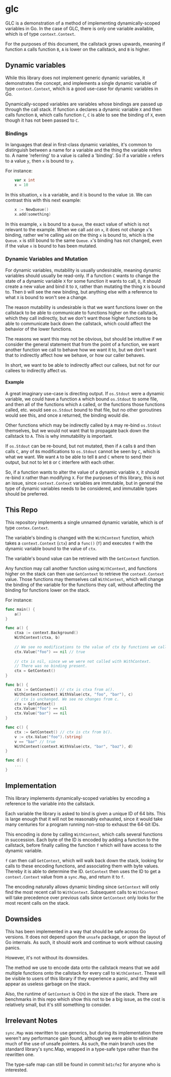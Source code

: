# glc

GLC is a demonstration of a method of implementing dynamically-scoped variables in Go. In the case of GLC, there is only one variable available, which is of type `context.Context`.

For the purposes of this document, the callstack grows upwards, meaning if function `A` calls function `B`, `A` is lower on the callstack, and `B` is higher.

## Dynamic variables
While this library does not implement generic dynamic variables, it demonstrates the concept, and implements a single dynamic variable of type `context.Context`, which is a good use-case for dynamic variables in Go.

Dynamically-scoped variables are variables whose bindings are passed up through the call stack.
If function `A` declares a dynamic variable `X` and then calls function `B`, which calls function `C`, `C` is able to see the binding of `X`, even though it has not been passed to `C`.

### Bindings
In languages that deal in first-class dynamic variables, it's common to distinguish between a name for a variable and the thing the variable refers to. A name 'referring' to a value is called a 'binding'. So if a variable `x` refers to a value `y`, then `x` is bound to `y`.

For instance:
```go
	var x int
	x = 10
```

In this situation, `x` is a variable, and it is bound to the value `10`. We can contrast this with this next example:
```go
	x := NewQueue()
	x.add(something)
```

In this example, `x` is bound to a `Queue`, the exact value of which is not relevant to the example.
When we call `add` on `x`, it does not change `x`'s binding, rather we're calling `add` on the thing `x` is bound to, which is the `Queue`. `x` is still bound to the same `Queue`. `x`'s binding has not changed, even if the value `x` is bound to has been mutated.


### Dynamic Variables and Mutation

For dynamic variables, mutability is usually undesirable, meaning dynamic variables should usually be read-only. If a function `C` wants to change the state of a dynamic variable `X` for some function it wants to call, `D`, it should create a new value and bind it to `X`, rather than mutating the thing `X` is bound to. Then `D` will see the new binding, but anything else with a reference to what `X` is bound to won't see a change.

The reason mutability is undesirable is that we want functions lower on the callstack to be able to communicate to functions higher on the callstack, which they call indirectly, but we don't want those higher functions to be able to communicate back down the callstack, which could affect the behavior of the lower functions.

The reasons we want this may not be obvious, but should be intuitive if we consider the general statement that from the point of a function, we want another function we call to behave how we want it to, but we don't want that to indirectly affect how we behave, or how our caller behaves.

In short, we want to be able to indirectly affect our callees, but not for our callees to indirectly affect us.

#### Example

A great imaginary use-case is directing output. If `os.Stdout` were a dynamic variable, we could have a function `A` which bound `os.Stdout` to some file, and then all of the functions which `A` called, or the functions those functions called, etc. would see `os.Stdout` bound to that file, but no other goroutines would see this, and once `A` returned, the binding would die.

Other functions which may be indirectly called by `A` may re-bind `os.Stdout` themselves, but we would not want that to propagate back down the callstack to `A`. This is why immutability is important.

If `os.Stdout` can be re-bound, but not mutated, then if `A` calls `B` and then calls `C`, any of `B`s modifications to `os.Stdout` cannot be seen by `C`, which is what we want. We want `A` to be able to tell `B` and `C` where to send their output, but not to let `B` or `C` interfere with each other.

So, if a function wants to alter the value of a dynamic variable `X`, it should re-bind `X` rather than modifying `X`. For the purposes of this library, this is not an issue, since `context.Context` variables are immutable, but in general the type of dynamic variables needs to be considered, and immutable types should be preferred.

## This Repo

This repository implements a single unnamed dynamic variable, which is of type `contex.Context`.

The variable's binding is changed with the `WithContext` function, which takes a `context.Context` (`ctx`) and a `func()` (`f`) and executes `f` with the dynamic variable bound to the value of `ctx`.

The variable's bound value can be retrieved with the `GetContext` function.

Any function may call another function using `WithContext`, and functions higher on the stack can then use `GetContext` to retrieve the `context.Context` value. Those functions may themselves call `WithContext`, which will change the binding of the variable for the functions they call, without affecting the binding for functions lower on the stack.

For instance:
```go
func main() {
	a()
}

func a() {
	ctxa := context.Background()
	WithContext(ctxa, b)
	
	// We see no modifications to the value of ctx by functions we call.
	ctx.Value("foo") == nil // true
	
	// ctx is nil, since we we were not called with WithContext.
	// There was no binding present.
	ctx = GetContext()
}

func b() {
	ctx := GetContext() // ctx is ctxa from a().
	WithContext(context.WithValue(ctx, "foo", "bar"), c)
	// ctx is unchanged. We see no changes from c.
	ctx = GetContext()
	ctx.Value("foo") == nil
	ctx.Value("bar") == nil
}

func c() {
	ctx := GetContext() // ctx is ctx from b().
	v := ctx.Value("foo").(string)
	v == "bar" // true
	WithContext(context.WithValue(ctx, "bar", "baz"), d)
}

func d() {
	...
}
```

## Implementation

This library implements dynamically-scoped variables by encoding a reference to the variable into the callstack.

Each variable the library is asked to bind is given a unique ID of 64 bits. This is large enough that it will not be reasonably exhausted, since it would take many centuries for a program running non-stop to exhaust the 64-bit IDs.

This encoding is done by calling `WithContext`, which calls several functions in succession. Each byte of the ID is encoded by adding a function to the callstack, before finally calling the function `f` which will have access to the dynamic variable.

`f` can then call `GetContext`, which will walk back down the stack, looking for calls to these encoding functions, and associating them with byte values. Thereby it is able to determine the ID. `GetContext` then uses the ID to get a `context.Context` value from a `sync.Map`, and return it to `f`.

The encoding naturally allows dynamic binding since `GetContext` will only find the most recent call to `WithContext`. Subsequent calls to `WithContext` will take precedence over previous calls since `GetContext` only looks for the most recent calls on the stack.

## Downsides

This has been implemented in a way that should be safe across Go versions. It does not depend upon the `unsafe` package, or upon the layout of Go internals. As such, it should work and continue to work without causing panics.

However, it's not without its downsides.

The method we use to encode data onto the callstack means that we add multiple functions onto the callstack for every call to `WithContext`. These will be visible to users of this library if they experience a panic, and they will appear as useless garbage on the stack.

Also, the runtime of `GetContext` is O(n) in the size of the stack. There are benchmarks in this repo which show this not to be a big issue, as the cost is relatively small, but it's still something to consider.

## Irrelevant Notes

`sync.Map` was rewritten to use generics, but during its implementation there weren't any performance gain found, although we were able to eliminate much of the use of unsafe pointers. As such, the main branch uses the standard library's sync.Map, wrapped in a type-safe type rather than the rewritten one.

The type-safe map can still be found in commit `bd1cfe2` for anyone who is interested.
